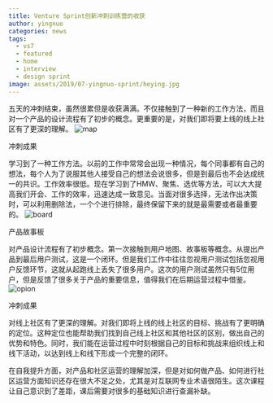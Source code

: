 ```yaml
---
title: Venture Sprint创新冲刺训练营的收获
author: yingnuo
categories: news
tags:
  - vs7
  - featured
  - home
  - interview
  - design sprint
image: assets/2019/07-yingnuo-sprint/heying.jpg
---
```

五天的冲刺结束，虽然很累但是收获满满。不仅接触到了一种新的工作方法，而且对一个产品的设计流程有了初步的概念。更重要的是，对我们即将要上线的线上社区有了更深的理解。
![map](/assets/2019/07-yingnuo-sprint/1-map.jpg)

冲刺成果

学习到了一种工作方法。以前的工作中常常会出现一种情况，每个同事都有自己的想法，每个人为了说服其他人接受自己的想法会说很多，但是到最后也不会达成统一的共识。工作效率很低。现在学习到了HMW、聚焦、选优等方法，可以大大提高我们开会、工作的效率，迅速达成一致意见。当面对很多选择，无法作出决策时，可以利用删除法，一个个进行排除，最终保留下来的就是最需要或者最重要的。
![board](/assets/2019/07-yingnuo-sprint/2-board.jpg)

产品故事板

对产品设计流程有了初步概念。第一次接触到用户地图、故事板等概念。从提出产品到最后用户测试，这是一个闭环。但是我们工作中往往忽视用户测试包括忽视用户反馈环节，这就从起跑线上丢失了很多用户。这次的用户测试虽然只有5位用户，但是反馈了很多关于产品的重要信息，值得我们在后期运营过程中借鉴。
![opion](/assets/2019/07-yingnuo-sprint/3-opion.jpg)

冲刺成果

对线上社区有了更深的理解。对我们即将上线的线上社区的目标、挑战有了更明确的定位。这种定位也能帮助我们找到自己线上社区和其他社区的区别，做出自己的优势和特色。同时，我们能在运营过程中时刻根据自己的目标和挑战来组织线上和线下活动，以达到线上和线下形成一个完整的闭环。

在自我提升方面，对产品和社区运营的理解加深，但是对如何做产品、如何进行社区运营方面知识还存在很大不足之处，尤其是对互联网专业术语很陌生。这次课程让自己意识到了差距，课后需要对很多的基础知识进行查漏补缺。
